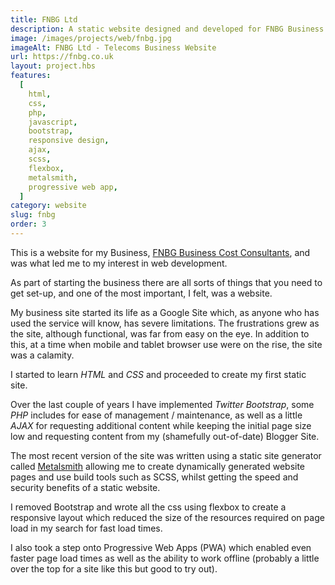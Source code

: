 ```yaml
---
title: FNBG Ltd
description: A static website designed and developed for FNBG Business Cost Consultants in Edinburgh.
image: /images/projects/web/fnbg.jpg
imageAlt: FNBG Ltd - Telecoms Business Website
url: https://fnbg.co.uk
layout: project.hbs
features:
  [
    html,
    css,
    php,
    javascript,
    bootstrap,
    responsive design,
    ajax,
    scss,
    flexbox,
    metalsmith,
    progressive web app,
  ]
category: website
slug: fnbg
order: 3
---
```


This is a website for my Business, <a href="https://fnbg.co.uk" rel="noopener" target="_blank">FNBG Business Cost Consultants</a>,
and was what led me to my interest in web development.

As part of starting the business there are all sorts of things that you need to
get set-up, and one of the most important, I felt, was a website.

My business site started its life as a Google Site which, as anyone who has used
the service will know, has severe limitations. The frustrations grew as the site,
although functional, was far from easy on the eye. In addition to this, at a time
when mobile and tablet browser use were on the rise, the site was a calamity.

I started to learn _HTML_ and _CSS_ and proceeded to create my first static site.

Over the last couple of years I have implemented _Twitter Bootstrap_, some _PHP_
includes for ease of management / maintenance, as well as a little _AJAX_ for
requesting additional content while keeping the initial page size low and
requesting content from my (shamefully out-of-date) Blogger Site.

The most recent version of the site was written using a static site generator called
<a href="https://metalsmith.io/" rel="noopener">Metalsmith</a> allowing me to
create dynamically generated website pages and use build tools such as SCSS,
whilst getting the speed and security benefits of a static website.

I removed Bootstrap and wrote all the css using flexbox to create a responsive
layout which reduced the size of the resources required on page load in my
search for fast load times.

I also took a step onto Progressive Web Apps (PWA) which enabled even faster page load
times as well as the ability to work offline (probably a little over the top for a
site like this but good to try out).

